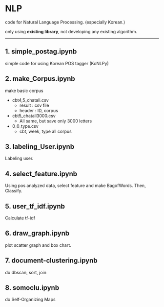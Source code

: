 # NLP

code for Natural Language Processing. (especially Korean.)

only using **existing library**, not developing any existing algorithm.


---

## 1. simple_postag.ipynb

simple code for using Korean POS tagger (KoNLPy)


## 2. make_Corpus.ipynb

make basic corpus
* cbt4,5_chatall.csv
  * result : csv file
  * header : ID, corpus 
* cbt5_chatall3000.csv
  * All same, but save only 3000 letters
* 0_0_type.csv
  * cbt, week, type all corpus
  
## 3. labeling_User.ipynb

Labeling user.

## 4. select_feature.ipynb

Using pos analyzed data, select feature and make BagofWords. Then, Classify.

## 5. user_tf_idf.ipynb

Calculate tf-idf

## 6. draw_graph.ipynb

plot scatter graph and box chart.

## 7. document-clustering.ipynb

do dbscan, sort, join

## 8. somoclu.ipynb

do Self-Organizing Maps